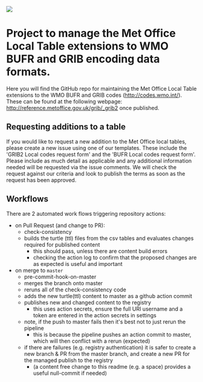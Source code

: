 
![](https://github.com/MetOffice/localTables-GRIB-BUFR/workflows/pre-commit/badge.svg)

# Project to manage the Met Office Local Table extensions to WMO BUFR and GRIB encoding data formats.

Here you will find the GitHub repo for maintaining the Met Office Local Table extensions to the WMO BUFR and GRIB codes (http://codes.wmo.int/). These can be found at the following webpage: http://reference.metoffice.gov.uk/grib/_grib2 once published. 



## Requesting additions to a table

If you would like to request a new addition to the Met Office local tables, please create a new issue using one of our templates. These include the 'GRIB2 Local codes request form' and the 'BUFR Local codes request form'. Please include as much detail as applicable and any additional information needed will be requested via the issue comments. We will check the request against our criteria and look to publish the terms as soon as the request has been approved. 



## Workflows

There are 2 automated work flows triggering repository actions:

* on Pull Request (and change to PR):
    * check-consistency
    * builds the turtle (ttl) files from the csv tables and evaluates changes required for published content
        * this should pass, unless there are content build errors
        * checking the action log to confirm that the proposed changes are as expected is useful and important
* on merge to `master`
    * pre-commit-hook-on-master
    * merges the branch onto master
    * reruns all of the check-consistency code
    * adds the new turtle(ttl) content to master as a github action commit
    * publishes new and changed content to the registry
        * this uses action secrets, ensure the full URI username and a token are entered in the action secrets in settings  
    * note, if the push to master fails then it's best not to just rerun the pipeline
        * this is because the pipeline pushes an action commit to master, which will then conflict with a rerun (expected)
    * if there are failures (e.g. registry authentication) it is safer to create a new branch & PR from the master branch, and create a new PR for the managed publish to the registry
        * (a content free change to this readme (e.g. a space) provides a useful null-commit if needed)
